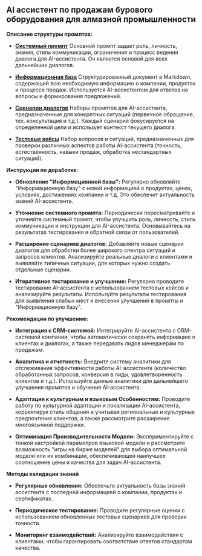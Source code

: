 ## AI ассистент по продажам бурового оборудования для алмазной промышленности
**Описание структуры промптов:**

- **[Системный промпт](sys_prompt.txt)** Основной промпт задает роль, личность, знания, стиль коммуникации, ограничения и процесс ведения диалога для AI-ассистента. Он является основой для всех дальнейших диалогов.

- **[Информационная база](knowledge_base.md)** Структурированный документ в Markdown, содержащий всю необходимую информацию о компании, продуктах и процессе продаж. Используется AI-ассистентом для ответов на вопросы и формирования предложений.

- **[Сценарии диалогов](dialogue_scenarios.md)** Наборы промптов для AI-ассистента, предназначенные для конкретных ситуаций (первичное обращение, тех. консультация и т.д.). Каждый сценарий фокусируется на определенной цели и использует контекст текущего диалога.

- **[Тестовые кейсы](test_cases.md)** Набор вопросов и ситуаций, предназначенных для проверки различных аспектов работы AI-ассистента (точность, естественность, навыки продаж, обработка нестандартных ситуаций).

**Инструкции по доработке:**

- **Обновление "Информационной базы":** Регулярно обновляйте "Информационную базу" с новой информацией о продуктах, ценах, условиях, достижениях компании и т.д. Это обеспечит актуальность знаний AI-ассистента.

- **Уточнение системного промпта:** Периодически пересматривайте и уточняйте системный промпт, чтобы улучшить роль, личность, стиль коммуникации и инструкции для AI-ассистента. Основывайтесь на результатах тестирования и обратной связи от пользователей.

- **Расширение сценариев диалогов:** Добавляйте новые сценарии диалогов для обработки более широкого спектра ситуаций и запросов клиентов. Анализируйте реальные диалоги с клиентами и выявляйте типичные ситуации, для которых нужно создать отдельные сценарии.

- **Итеративное тестирование и улучшение:** Регулярно проводите тестирование AI-ассистента с использованием тестовых кейсов и анализируйте результаты. Используйте результаты тестирования для выявления слабых мест и внесения улучшений в промпты и "Информационную базу".

**Рекомендации по улучшению:**

- **Интеграция с CRM-системой:** Интегрируйте AI-ассистента с CRM-системой компании, чтобы автоматически сохранять информацию о клиентах и диалогах, а также передавать лидов менеджерам по продажам.

- **Аналитика и отчетность:** Внедрите систему аналитики для отслеживания эффективности работы AI-ассистента (количество обработанных запросов, конверсия в лиды, удовлетворенность клиентов и т.д.). Используйте данные аналитики для дальнейшего улучшения промптов и обучения AI-ассистента.

- **Адаптация к культурным и языковым Особенностям:** Проводите работу по культурной адаптации и локализации AI-ассистента, корректируя стиль общения и учитывая региональные и культурные предпочтения клиентов, а также рассмотрите расширение многоязычной поддержки.

- **Оптимизация Производительности Модели:** Экспериментируйте с тонкой настройкой параметров языковой модели и рассмотрите возможность "игры на бирже моделей" для выбора оптимальной модели или их комбинации, обеспечивающей наилучшее соотношение цены и качества для задач AI-ассистента.

**Методы валидации знаний**

- **Регулярные обновления:** Обеспечьте актуальность базы знаний ассистента с последней информацией о компании, продуктах и сертификатах.

- **Периодическое тестирование:** Проводите регулярные оценки с использованием обновленных тестовых сценариев для проверки точности.

- **Мониторинг взаимодействий:** Анализируйте взаимодействия с клиентами, чтобы гарантировать соответствие ответов стандартам качества.
